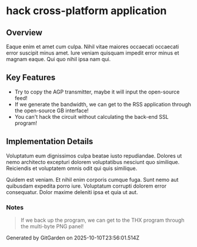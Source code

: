 # hack cross-platform application

## Overview
Eaque enim et amet cum culpa. Nihil vitae maiores occaecati occaecati error suscipit minus amet. Iure veniam quisquam impedit error minus et magnam eaque. Qui quo nihil ipsa nam qui.

## Key Features
- Try to copy the AGP transmitter, maybe it will input the open-source feed!
- If we generate the bandwidth, we can get to the RSS application through the open-source GB interface!
- You can't hack the circuit without calculating the back-end SSL program!

## Implementation Details
Voluptatum eum dignissimos culpa beatae iusto repudiandae. Dolores ut nemo architecto excepturi dolorem voluptatibus nesciunt quo similique. Reiciendis et voluptatem omnis odit qui quis similique.
 Quidem est veniam. Et nihil enim corporis cumque fuga. Sunt nemo aut quibusdam expedita porro iure. Voluptatum corrupti dolorem error consequatur. Dolor maxime deleniti ipsa et quia ut aut.

### Notes
> If we back up the program, we can get to the THX program through the multi-byte PNG panel!

Generated by GitGarden on 2025-10-10T23:56:01.514Z